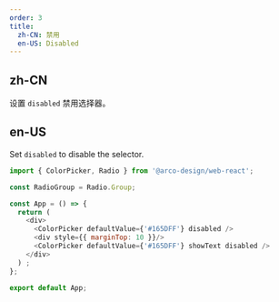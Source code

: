 ```yaml
---
order: 3
title:
  zh-CN: 禁用
  en-US: Disabled
---
```


## zh-CN

设置 `disabled` 禁用选择器。

## en-US

Set `disabled` to disable the selector.

```js
import { ColorPicker, Radio } from '@arco-design/web-react';

const RadioGroup = Radio.Group;

const App = () => {
  return (
    <div>
      <ColorPicker defaultValue={'#165DFF'} disabled />
      <div style={{ marginTop: 10 }}/>
      <ColorPicker defaultValue={'#165DFF'} showText disabled />
    </div>
  ) ;
};

export default App;
```

